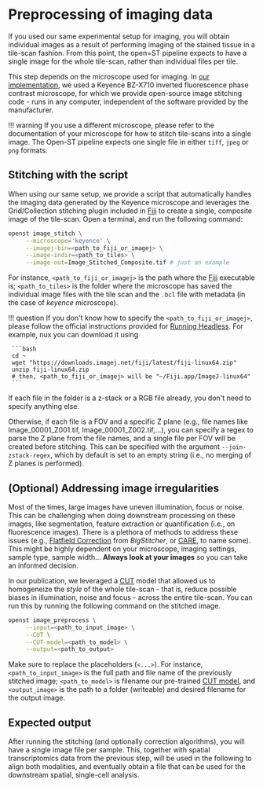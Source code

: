 # Preprocessing of imaging data
If you used our same experimental setup for imaging, you will obtain individual images
as a result of performing imaging of the stained tissue in a tile-scan fashion. From this point,
the open=ST pipeline expects to have a single image for the whole tile-scan, rather than individual files
per tile.

This step depends on the microscope used for imaging. In [our implementation](../experimental/library_preparation.md#he-staining-and-imaging), we used a
Keyence BZ-X710 inverted fluorescence phase contrast microscope, for which we provide open-source
image stitching code - runs in any computer, independent of the software provided by the manufacturer.

!!! warning
     If you use a different microscope, please refer to the documentation of your microscope
     for how to stitch tile-scans into a single image. The Open-ST pipeline expects one single file in either
     `tiff`, `jpeg` or `png` formats.

## Stitching with the script
When using our same setup, we provide a script that automatically handles the imaging data generated 
by the Keyence microscope and leverages the Grid/Collection stitching plugin included in
[Fiji](https://imagej.net/software/fiji/downloads) to create a single, composite image of the tile-scan.
Open a terminal, and run the following command:

```bash
openst image_stitch \
     --microscope='keyence' \
     --imagej-bin=<path_to_fiji_or_imagej> \
     --image-indir=<path_to_tiles> \
     --image-out=Image_Stitched_Composite.tif # just an example
```
For instance, `<path_to_fiji_or_imagej>` is the path where the [Fiji](https://imagej.net/software/fiji/downloads) executable is;
`<path_to_tiles>` is the folder where the microscope has saved the individual image files with the tile scan
and the `.bcl` file with metadata (in the case of _keyence_ microscope).

!!! question
     If you don't know how to specify the `<path_to_fiji_or_imagej>`, please follow the official instructions provided
     for [Running Headless](https://imagej.net/learn/headless). For example, nux you can download it using

     ```bash
     cd ~
     wget "https://downloads.imagej.net/fiji/latest/fiji-linux64.zip"
     unzip fiji-linux64.zip
     # then, <path_to_fiji_or_imagej> will be "~/Fiji.app/ImageJ-linux64"
     ```

If each file in the folder is a z-stack or a RGB file already, you don't need to specify anything else. 

Otherwise, if each file is a FOV and a specific Z plane (e.g., file names like Image_00001_Z001.tif, Image_00001_Z002.tif,...), 
you can specify a regex to parse the Z plane from the file names, and a single file per FOV will be created before stitching. 
This can be specified with the argument `--join-zstack-regex`, which by default is set to an empty string
(i.e., no merging of Z planes is performed).

## (Optional) Addressing image irregularities
Most of the times, large images have uneven illumination, focus or noise. This can be challenging when doing downstream
processing on these images, like segmentation, feature extraction or quantification (i.e., on fluorescence images). 
There is a plethora of methods to address these issues (e.g., [Flatfield Correction](https://imagej.net/plugins/bigstitcher/flatfield-correction)
from *BigStitcher*, or [CARE](https://imagej.net/plugins/care), to name some). This might be highly dependent on your microscope,
imaging settings, sample type, sample width... **Always look at your images** so you can take an informed decision.

In our publication, we leveraged a [CUT](https://github.com/taesungp/contrastive-unpaired-translation) model that allowed us
to homogeneize the *style* of the whole tile-scan - that is, reduce possible biases in illumination, noise and focus - across the entire
tile-scan. You can run this by running the following command on the stitched image.

```bash
openst image_preprocess \
     --input=<path_to_input_image> \
     --CUT \
     --CUT-model=<path_to_model> \
     --output=<path_to_output>
```

Make sure to replace the placeholders (`<...>`). For instance,
`<path_to_input_image>` is the full path and file name of the previously stitched image; `<path_to_model>`
is filename our pre-trained [CUT model](https://github.com/rajewsky-lab/openst/models/CUT.pth), and `<output_image>` 
is the path to a folder (writeable) and desired filename for the output image.

## Expected output
After running the stitching (and optionally correction algorithms), you will have a single image file per sample. This, together with
spatial transcriptomics data from the previous step, will be used in the following to align both modalities, and eventually obtain a
file that can be used for the downstream spatial, single-cell analysis.